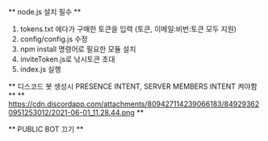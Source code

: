** node.js 설치 필수 **

1. tokens.txt 에다가 구매한 토큰을 입력 (토큰, 이메일:비번:토큰 모두 지원)
2. config/config.js 수정
3. npm install 명령어로 필요한 모듈 설치
4. inviteToken.js로 낚시토큰 초대
5. index.js 실행

** 디스코드 봇 생성시 PRESENCE INTENT, SERVER MEMBERS INTENT 켜야함 **
** https://cdn.discordapp.com/attachments/809427114239066183/849293620951253012/2021-06-01_11.28.44.png **

** PUBLIC BOT 끄기 **
